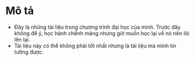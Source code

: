 # Mô tả
- Đây là những tài liệu trong chương trình đại học của mình. Trước đây không để ý, học hành chểnh mảng nhưng giờ muốn học lại về nó nên lôi lên lại. 
- Tài liệu này có thể không phải tốt nhất nhưng là tài liệu mà mình tin tưởng được.